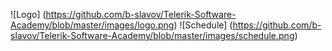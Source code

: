![Logo] (https://github.com/b-slavov/Telerik-Software-Academy/blob/master/images/logo.png)
![Schedule] (https://github.com/b-slavov/Telerik-Software-Academy/blob/master/images/schedule.png)